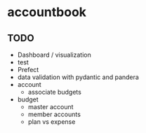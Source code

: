 # accountbook

## TODO
- Dashboard / visualization
- test
- Prefect
- data validation with pydantic and pandera
- account
    - associate budgets
- budget
    - master account
    - member accounts
    - plan vs expense
